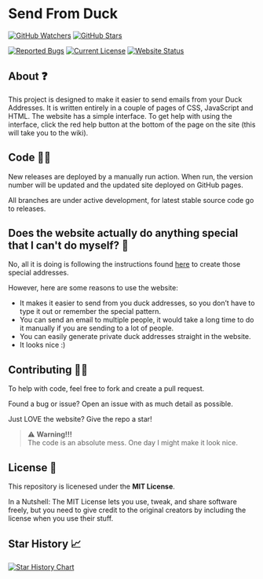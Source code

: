 # Send From Duck

[![GitHub Watchers](https://img.shields.io/github/watchers/Hamster45105/SendFromDuck?style=social)](https://github.com/Hamster45105/SendFromDuck/watchers)
[![GitHub Stars](https://img.shields.io/github/stars/Hamster45105/SendFromDuck?style=social)](https://github.com/Hamster45105/SendFromDuck/stargazers)

[![Reported Bugs](https://img.shields.io/github/issues/Hamster45105/SendFromDuck/bug?label=Reported%20Bugs&style=flat&color=cc4453)](https://github.com/Hamster45105/SendFromDuck/issues?q=is%3Aopen+is%3Aissue+label%3Abug)
[![Current License](https://img.shields.io/github/license/Hamster45105/SendFromDuck?label=License&style=flat)](https://github.com/Hamster45105/SendFromDuck/blob/main/LICENSE)
[![Website Status](https://img.shields.io/website?url=https%3A%2F%2Fsendfromduck.vercel.app%2F&up_message=online&down_message=offline)]()

## About ❓
This project is designed to make it easier to send emails from your Duck Addresses. It is written entirely in a couple of pages of CSS, JavaScript and HTML. The website has a simple interface. To get help with using the interface, click the red help button at the bottom of the page on the site (this will take you to the wiki).

## Code 👨‍💻
New releases are deployed by a manually run action. When run, the version number will be updated and the updated site deployed on GitHub pages.

All branches are under active development, for latest stable source code go to releases.

## Does the website actually do anything special that I can't do myself? 🤔
No, all it is doing is following the instructions found [here](https://duckduckgo.com/duckduckgo-help-pages/email-protection/duck-addresses/how-do-i-compose-a-new-email/) to create those special addresses.

However, here are some reasons to use the website:

* It makes it easier to send from you duck addresses, so you don’t have to type it out or remember the special pattern.
* You can send an email to multiple people, it would take a long time to do it manually if you are sending to a lot of people.
* You can easily generate private duck addresses straight in the website.
* It looks nice :)

## Contributing 🙋‍♀️
To help with code, feel free to fork and create a pull request.

Found a bug or issue? Open an issue with as much detail as possible.

Just LOVE the website? Give the repo a star!

> :warning: **Warning!!!** <br>
The code is an absolute mess. One day I might make it look nice.

## License 📜
This repository is licenesed under the **MIT License**.

In a Nutshell: The MIT License lets you use, tweak, and share software freely, but you need to give credit to the original creators by including the license when you use their stuff.

## Star History 📈

[![Star History Chart](https://api.star-history.com/svg?repos=Hamster45105/SendFromDuck&type=Date)](https://star-history.com/)
